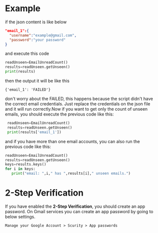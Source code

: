 # Example
  if the json content is like below
  ```json
  "email_1":{
	"username":"example@gmail.com",
    "password":"your password"
}
  ```
  and execute this code
  ```python
  readUnseen=EmailUnreadCount()
  results=readUnseen.getUnseen()
  print(results)
  ```
  then the output it will be like this
  ```string
  {'email_1': 'FAILED'}
  ```
 don't worry about the FAILED, this happens because the script didn't have the correct email credentials. Just replace the credentials on the json file and it will run correctly.Now if you want to get only the count of unseen emails, you should execute the previous code like this:
 ```python
  readUnseen=EmailUnreadCount()
  results=readUnseen.getUnseen()
  print(results['email_1'])
  ```
  and if you have more than one email accounts, you can also run the previous code like this:
 ```python
readUnseen=EmailUnreadCount()
results=readUnseen.getUnseen()
keys=results.keys()
for i in keys:
	print("email: ",i," has ",results[i]," unseen emails.")
```
# 2-Step Verification
If you have enabled the <b>2-Step Verification</b>, you should create an app password.
On Gmail services you can create an app password by going to below settings.
```string
Manage your Google Account > Scurity > App passwords
```
